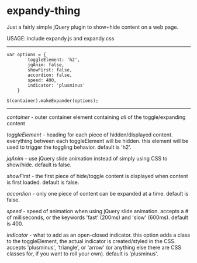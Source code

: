 expandy-thing
=============

Just a fairly simple jQuery plugin to show+hide content on a web page. 

USAGE: include expandy.js and expandy.css

---------------------------------------
```
var options = {
        toggleElement: 'h2',
        jqAnim: false,
        showFirst: false,
        accordion: false,
        speed: 400,
        indicator: 'plusminus'
    }
    
$(container).makeExpander(options);
```
---------------------------------------

*container* - outer container element containing *all* of the toggle/expanding content

*toggleElement* - heading for each piece of hidden/displayed content. everything between each toggleElement will be hidden. this element will be used to trigger the toggling behavior. default is 'h2'.

*jqAnim* - use jQuery slide animation instead of simply using CSS to show/hide. default is false.

*showFirst* - the first piece of hide/toggle content is displayed when content is first loaded. default is false. 

*accordion* - only one piece of content can be expanded at a time. default is false.

*speed* - speed of animation when using jQuery slide animation. accepts a # of milliseconds, or the keywords 'fast' (200ms) and 'slow' (600ms). default is 400.

*indicator* - what to add as an open-closed indicator. this option adds a class to the  toggleElement, the actual indicator is created/styled in the CSS. accepts 'plusminus', 'triangle', or 'arrow' (or anything else there are CSS classes for, if you want to roll your own). default is 'plusminus'. 